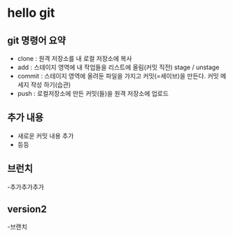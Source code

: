 # hello git

## git 명령어 요약

- clone : 원격 저장소를 내 로컬 저장소에 복사
- add : 스테이지 영역에 내 작업들을 리스트에 올림(커밋 직전) stage / unstage
- commit : 스테이지 영역에 올려둔 파일을 가지고 커밋(=세이브)을 만든다. 커밋 메세지 작성 하기(습관)
- push : 로컬저장소에 만든 커밋(들)을 원격 저장소에 업로드


## 추가 내용
- 새로운 커밋 내용 추가
- 등등

## 브런치 
-추가추가추가

## version2
-브랜치